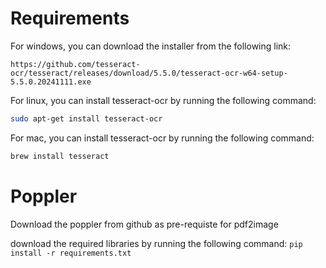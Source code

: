 # Requirements

For windows, you can download the installer from the following link:
```
https://github.com/tesseract-ocr/tesseract/releases/download/5.5.0/tesseract-ocr-w64-setup-5.5.0.20241111.exe
```
For linux, you can install tesseract-ocr by running the following command:
```bash 
sudo apt-get install tesseract-ocr
```
For mac, you can install tesseract-ocr by running the following command:
```bash
brew install tesseract
```

# Poppler
Download the poppler from github as pre-requiste for pdf2image

download the required libraries by running the following command:
```pip install -r requirements.txt```

